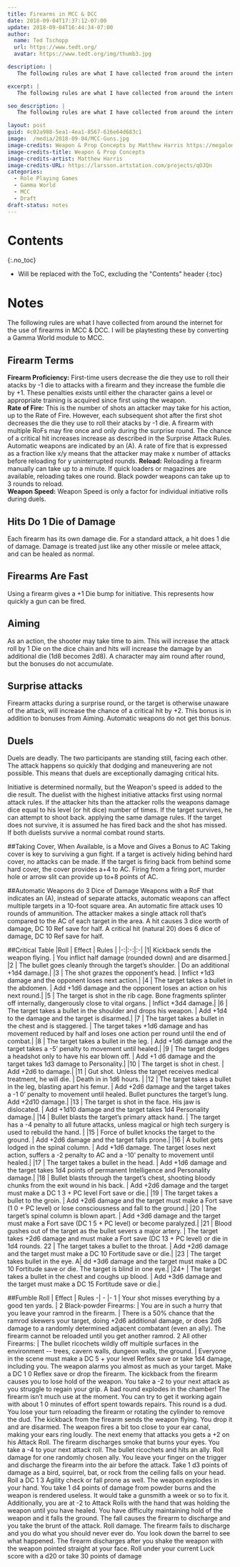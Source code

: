 ```yaml
---
title: Firearms in MCC & DCC
date: 2018-09-04T17:37:12-07:00
update: 2018-09-04T16:44:34-07:00
author:
  name: Ted Tschopp
  url: https://www.tedt.org/
  avatar: https://www.tedt.org/img/thumb3.jpg

description: |
   The following rules are what I have collected from around the internet for the use of firearms in MCC & DCC.  I will be playtesting these by converting a Gamma World module to MCC. 

excerpt: |
   The following rules are what I have collected from around the internet for the use of firearms in MCC & DCC.  I will be playtesting these by converting a Gamma World module to MCC. 

seo_description: |
   The following rules are what I have collected from around the internet for the use of firearms in MCC & DCC.  I will be playtesting these by converting a Gamma World module to MCC. 

layout: post
guid: 4c02a988-5ea1-4ea1-8567-616e64d683c1
image: 	/media/2018-09-04/MCC-Guns.jpg
image-credits: Weapon & Prop Concepts by Matthew Harris https://megalomatthew.artstation.com/
image-credits-title: Weapon & Prop Concepts
image-credits-artist: Matthew Harris
image-credits-URL: https://larsson.artstation.com/projects/qOJQn
categories:
  - Role Playing Games
  - Gamma World
  - MCC
  - Draft
draft-status: notes
---
```



# Contents
{:.no_toc}

* Will be replaced with the ToC, excluding the "Contents" header
{:toc}


# Notes

The following rules are what I have collected from around the internet for the use of firearms in MCC & DCC.  I will be playtesting these by converting a Gamma World module to MCC. 


## Firearm Terms 

**Firearm Proficiency:** First-time users decrease the die they use to roll their atacks by -1 die to attacks with a firearm and they increase the fumble die by +1. These penalties exists until either the character gains a level or appropriate training is acquired since first using the weapon.  
**Rate of Fire:** This is the number of shots an attacker may take for his action, up to the Rate of Fire.  However, each subsequent shot after the first shot decreases the die they use to roll their atacks by -1 die. A firearm with multiple RoFs may fire once and only during the surprise round.  The chance of a critical hit increases increase as described in the Surprise Attack Rules. Automatic weapons are indicated by an (A).  A rate of fire that is expressed as a fraction like x/y means that the attacker may make x number of attacks before reloading for y uninterrupted rounds.
**Reload:** Reloading a firearm manually can take up to a minute. If quick loaders or magazines are available, reloading takes one round. Black powder weapons can take up to 3 rounds to reload.  
**Weapon Speed:** Weapon Speed is only a factor for individual initiative rolls during duels.

## Hits Do 1 Die of Damage
Each firearm has its own damage die.  For a standard attack, a hit does 1 die of damage. Damage is treated just like any other missile or melee attack, and can be healed as normal.

## Firearms Are Fast
Using a firearm gives a +1 Die bump for initiative. This represents how quickly a gun can be fired.

## Aiming
As an action, the shooter may take time to aim. This will increase the attack roll by 1 Die on the dice chain and hits will increase the damage by an additional die (1d8 becomes 2d8).  A character may aim round after round, but the bonuses do not accumulate.   

## Surprise attacks
Firearm attacks during a surprise round, or the target is otherwise unaware of the attack, will increase the chance of a critical hit by +2.   This bonus is in addition to bonuses from Aiming.  Automatic weapons do not get this bonus.

## Duels
Duels are deadly.  The two participants are standing still, facing each other.  The attack happens so quickly that dodging and maneuvering are not possible.  This means that duels are exceptionally damaging critical hits.

Initiative is determined normally, but the Weapon's speed is added to the die result. The duelist with the highest initiative attacks first using normal attack rules.  If the attacker hits than the attacker rolls the weapons damage dice equal to his level (or hit dice) number of times.  If the target survives, he can attempt to shoot back. applying the same damage rules.  If the target does not survive, it is assumed he has fired back and the shot has missed.  If both duelists survive a normal combat round starts.  

##Taking Cover, When Available, is a Move and Gives a Bonus to AC
Taking cover is key to surviving a gun fight. If a target is actively hiding behind hard cover, no attacks can be made. If the target is firing back from behind some hard cover, the cover provides a+4 to AC. Firing from a firing port, murder hole or arrow slit can provide up to+8 points of AC.

##Automatic Weapons do 3 Dice of Damage
Weapons with a RoF that indicates an (A), instead of separate attacks, automatic weapons can affect multiple targets in a 10-foot square area. An automatic fire attack uses 10 rounds of ammunition. The attacker makes a single attack roll that’s compared to the AC of each target in the area. A hit causes 3 dice worth of damage, DC 10 Ref save for half. A critical hit (natural 20) does 6 dice of damage, DC 10 Ref save for half.



##Critical Table
|Roll | Effect | Rules |
|-:|:-:|:-|
|1| Kickback sends the weapon flying. | You inflict half damage (rounded down) and are disarmed.|
|2 | The bullet goes cleanly through the target’s shoulder. | Do an additional +1d4 damage.|
|3 | The shot grazes the opponent’s head. | Inflict +1d3 damage and the opponent loses next action.|
|4 | The target takes a bullet in the abdomen. | Add +1d6 damage and the opponent loses an action on his next round.|
|5 | The target is shot in the rib cage. Bone fragments splinter off internally, dangerously close to vital organs. | Inflict +3d4 damage.|
|6 | The target takes a bullet in the shoulder and drops his weapon. | Add +1d4 to the damage and the target is disarmed.|
|7 | The target takes a bullet in the chest and is staggered. | The target takes +1d6 damage and has movement reduced by half and loses one action per round until the end of combat.|
|8 | The target takes a bullet in the leg. | Add +1d6 damage and the target takes a -5’ penalty to movement until healed.|
|9 | The target dodges a headshot only to have his ear blown off. | Add +1 d6 damage and the target takes 1d3 damage to Personality.|
|10 | The target is shot in chest. | Add +2d6 to damage.|
|11 | Gut shot. Unless the target receives medical treatment, he will die. | Death in in 1d6 hours. |
|12 | The target takes a bullet in the leg, blasting apart his femur. | Add +2d6 damage and the target takes a -1 0’ penalty to movement until healed.
Bullet punctures the target’s lung. Add +2d10 damage.|
|13 | The target is shot in the face. His jaw is dislocated. | Add +1d10 damage and the target takes 1d4 Personality damage.|
|14 | Bullet blasts the target’s primary attack hand. | The target has a -4 penalty to all future attacks, unless magical or high tech surgery is used to rebuild the hand. |
|15 | Force of bullet knocks the target to the ground. | Add +2d6 damage and the target falls prone.|
|16 | A bullet gets lodged in the spinal column. | Add +1d6 damage. The target loses next action, suffers a -2 penalty to AC and a -10’ penalty to movement until healed.|
|17 | The target takes a bullet in the head. | Add +1d6 damage and the target takes 1d4 points of permanent Intelligence and Personality damage.|
|18 | Bullet blasts through the target’s chest, shooting bloody chunks from the exit wound in his back. | Add +2d6 damage and the target must make a DC 1 3 + PC level Fort save or die.|
|19 | The target takes a bullet to the groin. | Add +2d6 damage and the target must make a Fort save (1 0 + PC level) or lose consciousness and fall to the ground.|
|20 | The target’s spinal column is blown apart. | Add +3d6 damage and the target must make a Fort save (DC 1 5 + PC level) or become paralyzed.|
|21 | Blood gushes out of the target as the bullet severs a major artery. | The target takes +2d6 damage and must make a Fort save (DC 13 + PC level) or die in 1d4 rounds. 22 | The target takes a bullet to the throat. | Add +2d6 damage and the target must make a DC 10 Fortitude save or die.|
|23 | The target takes bullet in the eye. A| dd +3d6 damage and the target must make a DC 10 Fortitude save or die. The target is blind in one eye.|
|24+ | The target takes a bullet in the chest and coughs up blood. | Add +3d6 damage and the target must make a DC 15 Fortitude save or die.|


##Fumble
Roll | Effect | Rules
-| - |-
1 | Your shot misses everything by a good ten yards. | 
2 Black-powder Firearms: | You are in such a hurry that you leave your ramrod in the firearm. | There is a 50% chance that the ramrod skewers your target, doing +2d6 additional damage, or does 2d6 damage to a randomly determined adjacent combatant (even an ally). The firearm cannot be reloaded until you get another ramrod.
2 All other Firearms: | The bullet ricochets wildly off multiple surfaces in the environment -- trees, cavern walls, dungeon walls, the ground. | Everyone in the scene must make a DC 5 + your level Reflex save or take 1d4 damage, including you.
The weapon alarms you almost as much as your target. Make a DC 1 0 Reflex save or drop the firearm.
The kickback from the firearm causes you to lose hold of the weapon. You take a -2 to your next attack as you struggle to regain your grip.
A bad round explodes in the chamber! The firearm isn’t much use at the moment. You can try to get it working again with about 1 0 minutes of effort spent towards repairs.
This round is a dud. You lose your turn reloading the firearm or rotating the cylinder to remove the dud.
The kickback from the firearm sends the weapon flying. You drop it and are disarmed.
The weapon fires a bit too close to your ear canal, making your ears ring loudly. The next enemy that attacks you gets a +2 on his Attack Roll.
The firearm discharges smoke that burns your eyes. You take a -4 to your next attack roll.
The bullet ricochets and hits an ally. Roll damage for one randomly chosen ally.
You leave your finger on the trigger and discharge the firearm into the air before the attack. Take 1 d3 points of damage as a bird, squirrel, bat, or rock from the ceiling falls on your head. Roll a DC 1 3 Agility check or fall prone as well.
The weapon explodes in your hand. You take 1 d4 points of damage from powder burns and the weapon is rendered useless. It would take a gunsmith a week or so to fix it. Additionally, you are at -2 to Attack Rolls with the hand that was holding the weapon until you have healed.
You have difficulty maintaining hold of the weapon and it falls the ground. The fall causes the firearm to discharge and you take the brunt of the attack. Roll damage.
The firearm fails to discharge and you do what you should never ever do. You look down the barrel to see what happened. The firearm discharges after you shake the weapon with the weapon pointed straight at your face. Roll under your current Luck score with a d20 or take 30 points of damage








